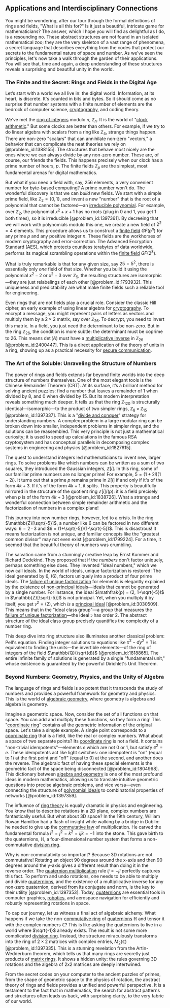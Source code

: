 ## Applications and Interdisciplinary Connections

You might be wondering, after our tour through the formal definitions of rings and fields, "What is all this for?" Is it just a beautiful, intricate game for mathematicians? The answer, which I hope you will find as delightful as I do, is a resounding no. These abstract structures are not found in an isolated mathematical zoo; they are the very skeleton of a vast range of phenomena, a secret language that describes everything from the codes that protect our secrets to the fundamental nature of space and number. As we've seen the principles, let's now take a walk through the garden of their applications. You will see that, time and again, a deep understanding of these structures reveals a surprising and beautiful unity in the world.

### The Finite and the Secret: Rings and Fields in the Digital Age

Let’s start with a world we all live in: the digital world. Information, at its heart, is discrete. It's counted in bits and bytes. So it should come as no surprise that number systems with a finite number of elements are the bedrock of computer science, [cryptography](@article_id:138672), and coding theory.

We’ve met the [ring of integers](@article_id:155217) modulo $n$, $\mathbb{Z}_n$. It is the world of "[clock arithmetic](@article_id:139867)." But some clocks are better than others. For example, if we try to do linear algebra with scalars from a ring like $\mathbb{Z}_4$, strange things happen. There are non-zero "scalars" that can annihilate non-zero "vectors," a behavior that can complicate the neat theories we rely on [@problem_id:1388155]. The structures that behave most nicely are the ones where we can always divide by any non-zero number. These are, of course, our friends the fields. This happens precisely when our clock has a prime number of hours, $p$. The finite fields $\mathbb{Z}_p$ are the simplest, most fundamental arenas for digital mathematics.

But what if you need a field with, say, 256 elements, a very convenient number for byte-based computing? A prime number won't do. The wonderful discovery is that we can *build* new fields. We start with a simple prime field, like $\mathbb{Z}_2 = \{0, 1\}$, and invent a new "number" that is the root of a polynomial that cannot be factored—an [irreducible polynomial](@article_id:156113). For example, over $\mathbb{Z}_2$, the polynomial $x^2+x+1$ has no roots (plug in 0 and 1, you get 1 both times), so it is irreducible [@problem_id:1397361]. By decreeing that we will work with polynomials modulo this one, we create a new field of $2^2=4$ elements. This procedure allows us to construct a [finite field](@article_id:150419) $GF(p^n)$ for any prime $p$ and any positive integer $n$. These fields are the workhorses of modern cryptography and error-correction. The Advanced Encryption Standard (AES), which protects countless terabytes of data worldwide, performs its magical scrambling operations within the [finite field](@article_id:150419) $GF(2^8)$.

What is truly remarkable is that for any given size, say $25 = 5^2$, there is essentially only *one* field of that size. Whether you build it using the polynomial $x^2-2$ or $x^2-3$ over $\mathbb{Z}_5$, the resulting structures are isomorphic—they are just relabelings of each other [@problem_id:1793932]. This uniqueness and predictability are what make finite fields such a reliable tool for engineering.

Even rings that are not fields play a crucial role. Consider the classic Hill cipher, an early example of using linear algebra for [cryptography](@article_id:138672). To encrypt a message, you might represent pairs of letters as vectors and multiply them by a $2 \times 2$ matrix, say over $\mathbb{Z}_{26}$. To decrypt, you need to invert this matrix. In a field, you just need the determinant to be non-zero. But in the ring $\mathbb{Z}_{26}$, the condition is more subtle: the determinant must be coprime to 26. This means $\det(A)$ must have a [multiplicative inverse](@article_id:137455) in $\mathbb{Z}_{26}$ [@problem_id:2400447]. This is a direct application of the theory of units in a ring, showing up as a practical necessity for [secure communication](@article_id:275267).

### The Art of the Soluble: Unraveling the Structure of Numbers

The power of rings and fields extends far beyond finite worlds into the deep structure of numbers themselves. One of the most elegant tools is the Chinese Remainder Theorem (CRT). At its surface, it’s a brilliant method for solving ancient puzzles: find a number that leaves a remainder of 1 when divided by 8, and 0 when divided by 15. But its modern interpretation reveals something much deeper. It tells us that the ring $\mathbb{Z}_{120}$ is structurally identical—isomorphic—to the product of two simpler rings, $\mathbb{Z}_8 \times \mathbb{Z}_{15}$ [@problem_id:1397337]. This is a "[divide and conquer](@article_id:139060)" strategy for understanding numbers. A complex problem in a large modular ring can be broken down into smaller, independent problems in simpler rings, and the solutions can be reassembled. This very principle is not just a mathematical curiosity; it is used to speed up calculations in the famous RSA cryptosystem and has conceptual parallels in decomposing complex systems in engineering and physics [@problem_id:1827615].

The quest to understand integers led mathematicians to invent new, larger rings. To solve problems like which numbers can be written as a sum of two squares, they introduced the Gaussian integers, $\mathbb{Z}[i]$. In this ring, some of our familiar prime numbers are no longer prime! For example, $5 = (1+2i)(1-2i)$. It turns out that a prime $p$ remains prime in $\mathbb{Z}[i]$ if and only if it's of the form $4k+3$. If it's of the form $4k+1$, it splits. This property is beautifully mirrored in the structure of the quotient ring $\mathbb{Z}[i]/(p)$: it is a field precisely when $p$ is of the form $4k+3$ [@problem_id:1838726]. What a strange and wonderful connection between simple remainder arithmetic and the factorization of numbers in a complex plane!

This journey into new number rings, however, led to a crisis. In the ring $\mathbb{Z}[\sqrt{-5}]$, a number like 6 can be factored in two different ways: $6 = 2 \cdot 3$ and $6 = (1+\sqrt{-5})(1-\sqrt{-5})$. This is disastrous! It means factorization is not unique, and familiar concepts like the "greatest common divisor" may not even exist [@problem_id:1799224]. For a time, it seemed that the beautiful theory of numbers was crumbling.

The salvation came from a stunningly creative leap by Ernst Kummer and Richard Dedekind. They proposed that if the *numbers* don't factor uniquely, perhaps something else does. They invented "ideal numbers," which we now call ideals. In the world of ideals, unique factorization is restored! The ideal generated by 6, $(6)$, factors uniquely into a product of four prime ideals. The [failure of unique factorization](@article_id:154702) for elements is elegantly explained by the existence of [non-principal ideals](@article_id:201337)—ideals that cannot be generated by a single number. For instance, the ideal $\mathfrak{p} = (2, 1+\sqrt{-5})$ in $\mathbb{Z}[\sqrt{-5}]$ is not principal. Yet, when you multiply it by itself, you get $\mathfrak{p}^2 = (2)$, which *is* a [principal ideal](@article_id:152266) [@problem_id:3030509]. This means that in the "ideal class group"—a group that measures the [failure of unique factorization](@article_id:154702)—the ideal $\mathfrak{p}$ has order 2. The abstract structure of the ideal class group precisely quantifies the complexity of a number ring.

This deep dive into ring structure also illuminates another classical problem: Pell's equation. Finding integer solutions to equations like $x^2 - dy^2 = 1$ is equivalent to finding the units—the invertible elements—of the ring of integers of the field $\mathbb{Q}(\sqrt{d})$ [@problem_id:1818865]. The entire infinite family of solutions is generated by a single "fundamental unit," whose existence is guaranteed by the powerful Dirichlet's Unit Theorem.

### Beyond Numbers: Geometry, Physics, and the Unity of Algebra

The language of rings and fields is so potent that it transcends the study of numbers and provides a powerful framework for geometry and physics. This is the world of [algebraic geometry](@article_id:155806), where geometry is algebra and algebra is geometry.

Imagine a geometric space. Now, consider the set of all functions on that space. You can add and multiply these functions, so they form a ring! This "[coordinate ring](@article_id:150803)" contains all the geometric information of the original space. Let's take a simple example. A single point corresponds to a [coordinate ring](@article_id:150803) that is a field, like the real or complex numbers. What about a space of two separate points? Its [coordinate ring](@article_id:150803) is not a field. It contains "non-trivial idempotents"—elements $e$ which are not 0 or 1, but satisfy $e^2=e$. These idempotents act like light switches: one idempotent is "on" (equal to 1) at the first point and "off" (equal to 0) at the second, and another does the reverse. The algebraic fact of having these special elements is the geometric fact of the space being disconnected [@problem_id:1804968]. This dictionary between [algebra and geometry](@article_id:162834) is one of the most profound ideas in modern mathematics, allowing us to translate intuitive geometric questions into precise algebraic problems, and vice versa—even connecting the structure of [polynomial ideals](@article_id:151743) to combinatorial properties of networks [@problem_id:1397359].

The influence of [ring theory](@article_id:143331) is equally dramatic in physics and engineering. You know that to describe rotations in a 2D plane, complex numbers are fantastically useful. But what about 3D space? In the 19th century, William Rowan Hamilton had a flash of insight while walking by a bridge in Dublin: he needed to give up the [commutative law](@article_id:171994) of multiplication. He carved the fundamental formula $i^2 = j^2 = k^2 = ijk = -1$ into the stone. This gave birth to the quaternions, $\mathbb{H}$, a four-dimensional number system that forms a non-commutative [division ring](@article_id:149074).

Why is non-commutativity so important? Because 3D rotations are not commutative! Rotating an object 90 degrees around the x-axis and then 90 degrees around the y-axis gives a different result than doing it in the reverse order. The [quaternion multiplication](@article_id:154259) rule $ij = -ji$ perfectly captures this fact. To perform and undo rotations, one needs to be able to multiply and divide [quaternions](@article_id:146529), and the existence of a multiplicative inverse for any non-zero quaternion, derived from its conjugate and norm, is the key to their utility [@problem_id:1397353]. Today, [quaternions](@article_id:146529) are essential tools in computer graphics, [robotics](@article_id:150129), and aerospace navigation for efficiently and robustly representing rotations in space.

To cap our journey, let us witness a final act of algebraic alchemy. What happens if we take the non-[commutative ring](@article_id:147581) of [quaternions](@article_id:146529) $\mathbb{H}$ and tensor it with the complex numbers $\mathbb{C}$? This is like asking the quaternions to live in a world where $\sqrt{-1}$ already exists. The result is not some more complicated [division ring](@article_id:149074). Instead, the structure miraculously transforms into the ring of $2 \times 2$ matrices with complex entries, $M_2(\mathbb{C})$ [@problem_id:1397335]. This is a stunning revelation from the Artin-Wedderburn theorem, which tells us that many rings are secretly just products of [matrix rings](@article_id:151106). It shows a hidden unity: the rules governing 3D rotations and the algebra of 2x2 matrices are deeply intertwined.

From the secret codes on your computer to the ancient puzzles of primes, from the shape of geometric space to the physics of rotation, the abstract theory of rings and fields provides a unified and powerful perspective. It is a testament to the fact that in mathematics, the search for abstract patterns and structures often leads us back, with surprising clarity, to the very fabric of our world.